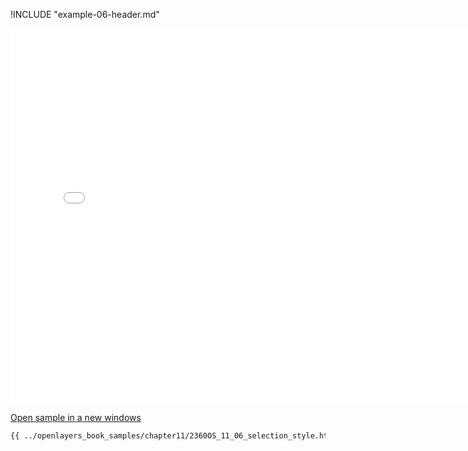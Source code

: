 
!INCLUDE "example-06-header.md"

<iframe src="../openlayers_book_samples/chapter11/2360OS_11_06_selection_style.html" width="770" height="600" frameBorder="0" seamless="seamless">
</iframe>

<a href="../openlayers_book_samples/chapter11/2360OS_11_06_selection_style.html" target="_blank">Open sample in a new windows</a>

```html
{{ ../openlayers_book_samples/chapter11/2360OS_11_06_selection_style.html }}
```
